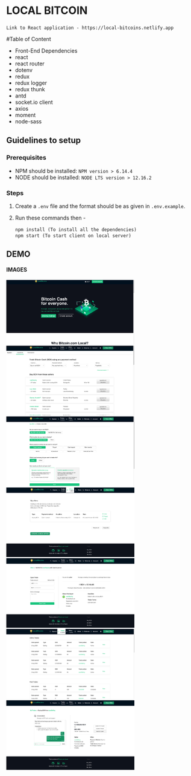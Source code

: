 # LOCAL BITCOIN

`Link to React application - https://local-bitcoins.netlify.app`

#Table of Content

- Front-End Dependencies
- react
- react router
- dotenv
- redux
- redux logger
- redux thunk
- antd
- socket.io client
- axios
- moment
- node-sass

## Guidelines to setup

### Prerequisites

- NPM should be installed: `NPM version > 6.14.4`
- NODE should be installed: `NODE LTS version > 12.16.2`

### Steps

1. Create a `.env` file and the format should be as given in `.env.example`.
2. Run these commands then -

   ```
   npm install (To install all the dependencies)
   npm start (To start client on local server)

   ```

## DEMO

#### IMAGES

<img src="/demo/images/Marketing.png" width=340px /><img src="/demo/images/ExploreOffers.png" width=340px />
<img src="/demo/images/CreateNewOffer.png" width=340px /><img src="/demo/images/MyOffers.png" width=340px />
<img src="/demo/images/OfferDetails.png" width=340px /><img src="/demo/images/MyTrades.png" width=340px />
<img src="/demo/images/TradeDetails.png" width=340px />
